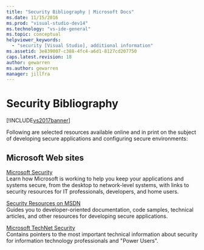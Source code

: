 ```yaml
---
title: "Security Bibliography | Microsoft Docs"
ms.date: 11/15/2016
ms.prod: "visual-studio-dev14"
ms.technology: "vs-ide-general"
ms.topic: conceptual
helpviewer_keywords: 
  - "security [Visual Studio], additional information"
ms.assetid: 3e839007-c388-4fc4-a6d1-8127cd207750
caps.latest.revision: 18
author: gewarren
ms.author: gewarren
manager: jillfra
---
```

# Security Bibliography
[!INCLUDE[vs2017banner](../includes/vs2017banner.md)]

Following are selected resources available online and in print on the subject of developing secure applications and configuring secure environments:  
  
## Microsoft Web sites  
 [Microsoft Security](https://www.microsoft.com/security)  
 Learn how Microsoft is working to help you keep your applications and systems secure, from the desktop to network-level systems, with links to security resources for IT professionals, developers, and home users.  
  
 [Security Resources on MSDN](https://www.microsoft.com/msrc?rtc=1)  
 Guides you to developer-oriented documentation, code samples, technical articles, and other resources for developing secure applications.  
  
 [Microsoft TechNet Security](https://www.microsoft.com/securityengineering)  
 Contains pointers to the most important technical information about security for information technology professionals and "Power Users".
